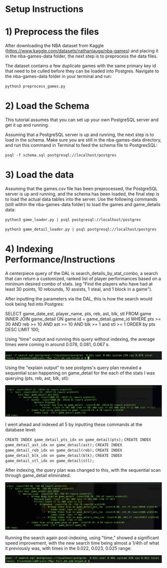 # Setup Instructions

# 1) Preprocess the files

After downloading the NBA dataset from Kaggle (https://www.kaggle.com/datasets/nathanlauga/nba-games) and placing it in the nba-games-data folder, the next step is to preprocess the data files.

The dataset contains a few duplicate games with the same primary key id that need to be culled before they can be loaded into Postgres. Navigate to the nba-games-data folder in your terminal and run:

`python3 preprocess_games.py`

# 2) Load the Schema

This tutorial assumes that you can set up your own PostgreSQL server and get it up and running.

Assuming that a PostgreSQL server is up and running, the next step is to load in the schema. Make sure you are still in the nba-games-data directory, and run this command in Terminal to feed the schema file to PostgresSQL:

`psql -f schema.sql postgresql://localhost/postgres`

# 3) Load the data

Assuming that the games.csv file has been preprocessed, the PostgreSQL server is up and running, and the schema has been loaded, the final step is to load the actual data tables into the server. Use the following commands (still within the nba-games-data folder) to load the games and game_details data:

`python3 game_loader.py | psql postgresql://localhost/postgres`

`python3 game_detail_loader.py | psql postgresql://localhost/postgres`

# 4) Indexing Performance/Instructions

A centerpiece query of the DAL is search_details_by_stat_combo, a search that can return a customized, ranked list of player performances based on a minimum desired combo of stats. (eg "Find the players who have had at least 30 points, 10 rebounds, 10 assists, 1 steal, and 1 block in a game").

After inputting the parameters via the DAL, this is how the search would look being fed into Postgres:

SELECT game_date_est, player_name, pts, reb, ast, blk, stl FROM game INNER JOIN game_detail ON game.id = game_detail.game_id WHERE pts >= 30 AND reb >= 10 AND ast >= 10 AND blk >= 1 and stl >= 1 ORDER by pts DESC LIMIT 100;

Using "time" output and running this query without indexing, the average times were coming in around 0.078, 0.081, 0.067 s.

![screenshot](/screenshots/index1_noIndex.png)

Using the "explain output" to see postgres's query plan revealed a sequential scan happening on game_detail for the each of the stats I was querying (pts, reb, ast, blk, stl):

![screenshot](/screenshots/index2_explain1.png)

I went ahead and indexed all 5 by inputting these commands at the database level:

`CREATE INDEX game_detail_pts_idx on game_detail(pts);`
`CREATE INDEX game_detail_ast_idx on game_detail(ast);`
`CREATE INDEX game_detail_reb_idx on game_detail(reb);`
`CREATE INDEX game_detail_blk_idx on game_detail(blk);`
`CREATE INDEX game_detail_stl_idx on game_detail(stl);`

After indexing, the query plan was changed to this, with the sequential scan through game_detail eliminated:

![screenshot](/screenshots/index2_explain2.png)

Running the search again post-indexing, using "time," showed a significant speed improvement, with the new search time being almost a 1/4th of what it previously was, with times in the 0.022, 0.023, 0.025 range:

![screenshot](/screenshots/index3_indexSearch.png)




